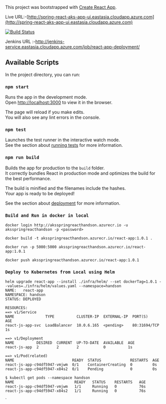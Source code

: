 This project was bootstrapped with [Create React App](https://github.com/facebook/create-react-app).

Live URL:-[http://spring-react-aks-app-ui.eastasia.cloudapp.azure.com](http://spring-react-aks-app-ui.eastasia.cloudapp.azure.com)




[![Build Status](https://dev.azure.com/reactHandson/spring-react-aks-app/_apis/build/status/react-app-devops%20-%20CI?branchName=master)](https://dev.azure.com/reactHandson/spring-react-aks-app/_build/latest?definitionId=1&branchName=master)

Jenkins URL :-http://jenkins-service.eastasia.cloudapp.azure.com/job/react-app-deployment/


## Available Scripts

In the project directory, you can run:

### `npm start`

Runs the app in the development mode.<br>
Open [http://localhost:3000](http://localhost:3000) to view it in the browser.

The page will reload if you make edits.<br>
You will also see any lint errors in the console.

### `npm test`

Launches the test runner in the interactive watch mode.<br>
See the section about [running tests](https://facebook.github.io/create-react-app/docs/running-tests) for more information.

### `npm run build`

Builds the app for production to the `build` folder.<br>
It correctly bundles React in production mode and optimizes the build for the best performance.

The build is minified and the filenames include the hashes.<br>
Your app is ready to be deployed!

See the section about [deployment](https://facebook.github.io/create-react-app/docs/deployment) for more information.

### `Build and Run in docker in local`
```  
docker login http://aksspringreacthandson.azurecr.io -u aksspringreacthandson -p <password>

docker build -t aksspringreacthandson.azurecr.io/react-app:1.0.1 .

docker run -p 5000:5000 aksspringreacthandson.azurecr.io/react-app:1.0.1

docker push aksspringreacthandson.azurecr.io/react-app:1.0.1
```
### `Deploy to Kubernetes from Local using Helm`
```
helm upgrade react-app --install ./infra/helm/ --set dockerTag=1.0.1 --values=./infra/helm/values.yaml --namespace=handson
NAME:   react-app
NAMESPACE: handson
STATUS: DEPLOYED

RESOURCES:
==> v1/Service
NAME              TYPE          CLUSTER-IP  EXTERNAL-IP  PORT(S)       AGE
react-js-app-svc  LoadBalancer  10.0.6.165  <pending>    80:31694/TCP  1s

==> v1/Deployment
NAME          DESIRED  CURRENT  UP-TO-DATE  AVAILABLE  AGE
react-js-app  2        2        2           0          1s

==> v1/Pod(related)
NAME                          READY  STATUS             RESTARTS  AGE
react-js-app-c94df5947-vmjwm  0/1    ContainerCreating  0         0s
react-js-app-c94df5947-x84s2  0/1    Pending            0         0s

$ kubectl get pods --namespace handson
NAME                           READY   STATUS    RESTARTS   AGE
react-js-app-c94df5947-vmjwm   1/1     Running   0          76s
react-js-app-c94df5947-x84s2   1/1     Running   0          76s
```
 `

